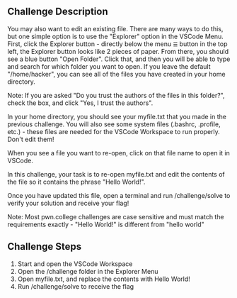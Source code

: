 ## Challenge Description
You may also want to edit an existing file. There are many ways to do this, but one simple option is to use the "Explorer" option in the VSCode Menu. 
First, click the Explorer button - directly below the menu `☰` button in the top left, the Explorer button looks like 2 pieces of paper. 
From there, you should see a blue button "Open Folder". Click that, and then you will be able to type and search for which folder you want to open.
If you leave the default "/home/hacker", you can see all of the files you have created in your home directory. 

Note: If you are asked "Do you trust the authors of the files in this folder?", check the box, and click "Yes, I trust the authors".

In your home directory, you should see your myfile.txt that you made in the previous challenge.
You will also see some system files (.bashrc, .profile, etc.) - these files are needed for the VSCode Workspace to run properly. Don't edit them!

When you see a file you want to re-open, click on that file name to open it in VSCode.

In this challenge, your task is to re-open myfile.txt and edit the contents of the file so it contains the phrase "Hello World!".

Once you have updated this file, open a terminal and run /challenge/solve to verify your solution and receive your flag!

Note: Most pwn.college challenges are case sensitive and must match the requirements exactly - "Hello World!" is different from "hello world"

## Challenge Steps
1. Start and open the VSCode Workspace
2. Open the /challenge folder in the Explorer Menu
3. Open myfile.txt, and replace the contents with Hello World!
4. Run /challenge/solve to receive the flag

